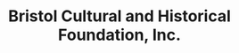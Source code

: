 ---
layout: repo
title: "Bristol Cultural and Historical Foundation, Inc."
id: 13245
permalink: repos/13245/
---
